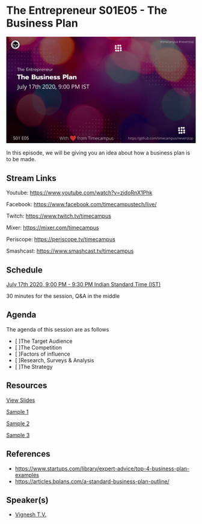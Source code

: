 # The Entrepreneur S01E05 - The Business Plan

[![alt text](TE-S01E05.png "Watch/Subscribe to the video")](https://www.youtube.com/watch?v=zidoRnX1Phk)

In this episode, we will be giving you an idea about how a business plan is to be made.

## Stream Links

Youtube: https://www.youtube.com/watch?v=zidoRnX1Phk

Facebook: https://www.facebook.com/timecampustech/live/

Twitch: https://www.twitch.tv/timecampus

Mixer: https://mixer.com/timecampus

Periscope: https://periscope.tv/timecampus

Smashcast: https://www.smashcast.tv/timecampus

## Schedule

[July 17th 2020, 9:00 PM - 9:30 PM Indian Standard Time (IST)](https://calendar.google.com/event?action=TEMPLATE&tmeid=MjlrbzloN2lhcGtkdmJnb2J1MnRvZ2R0OTdfMjAyMDA3MTdUMTUzMDAwWiB0aW1lY2FtcHVzLmNvbV8zaHE0cHRrczBsZTJybmQwajAxbzYwMTRhZ0Bn&tmsrc=timecampus.com_3hq4ptks0le2rnd0j01o6014ag%40group.calendar.google.com)

30 minutes for the session, Q&A in the middle

## Agenda

The agenda of this session are as follows

- [ ]The Target Audience
- [ ]The Competition
- [ ]Factors of influence
- [ ]Research, Surveys & Analysis
- [ ]The Strategy

## Resources

[View Slides](https://docs.google.com/presentation/d/1LE5mWUS-7QlSBWv2Fn5VXVm5_qior52SB1rVkWSoiOQ/edit?usp=sharing)

[Sample 1](./sample-1.pdf)

[Sample 2](./sample-2.pdf)

[Sample 3](./sample-3.pdf)

## References

- https://www.startups.com/library/expert-advice/top-4-business-plan-examples
- https://articles.bplans.com/a-standard-business-plan-outline/

## Speaker(s)

- [Vignesh T.V.](http://tvvignesh.com/)